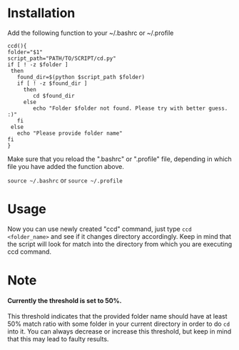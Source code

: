 # Installation

Add the following function to your ~/.bashrc or ~/.profile 
```
ccd(){
folder="$1"
script_path="PATH/TO/SCRIPT/cd.py"
if [ ! -z $folder ]
 then
   found_dir=$(python $script_path $folder)
   if [ ! -z $found_dir ]
     then
        cd $found_dir
     else
        echo "Folder $folder not found. Please try with better guess. :)"
   fi
 else
   echo "Please provide folder name"
fi
}
```


Make sure that you reload the ".bashrc" or ".profile" file, depending in which file you have added the function above.

`source ~/.bashrc` or `source ~/.profile`

# Usage

Now you can use newly created "ccd" command, just type `ccd <folder_name>` and see if it changes directory accordingly.
Keep in mind that the script will look for match into the directory from which you are executing ccd command.


# Note
#### Currently the threshold is set to 50%.
This threshold indicates that the provided folder name should have at least 50% match ratio with some folder in your current directory in order to do `cd` into it.
You can always decrease or increase this threshold, but keep in mind that this may lead to faulty results.
